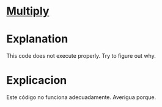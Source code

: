 # [Multiply](https://www.codewars.com/kata/50654ddff44f800200000004)

# Explanation
This code does not execute properly. Try to figure out why.

# Explicacion
Este código no funciona adecuadamente. Averigua porque.
